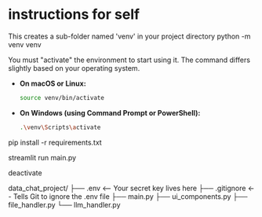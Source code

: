 # instructions for self



This creates a sub-folder named 'venv' in your project directory
python -m venv venv


You must "activate" the environment to start using it. The command differs slightly based on your operating system.

  * **On macOS or Linux:**

    ```bash
    source venv/bin/activate
    ```

  * **On Windows (using Command Prompt or PowerShell):**

    ```bash
    .\venv\Scripts\activate
    ```

pip install -r requirements.txt


streamlit run main.py


deactivate



data_chat_project/
├── .env              <-- Your secret key lives here
├── .gitignore        <-- Tells Git to ignore the .env file
├── main.py
├── ui_components.py
├── file_handler.py
└── llm_handler.py